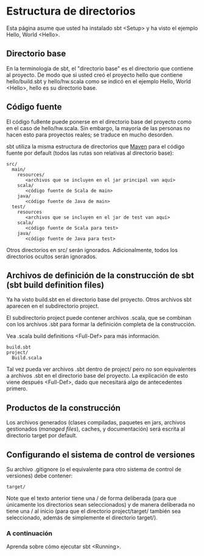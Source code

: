 Estructura de directorios
=========================

Esta página asume que usted ha instalado sbt \<Setup\> y ha visto el
ejemplo Hello, World \<Hello\>.

Directorio base
---------------

En la terminología de sbt, el "directorio base" es el directorio que
contiene al proyecto. De modo que si usted creó el proyecto hello que
contiene hello/build.sbt y hello/hw.scala como se indicó en el ejemplo
Hello, World \<Hello\>, hello es su directorio base.

Código fuente
-------------

El código fu8ente puede ponerse en el directorio base del proyecto como
en el caso de hello/hw.scala. Sin embargo, la mayoría de las personas no
hacen esto para proyectos reales; se traduce en mucho desorden.

sbt utiliza la misma estructura de directorios que
[Maven](http://maven.apache.org/) para el código fuente por default
(todos las rutas son relativas al directorio base):

``` {.sourceCode .text}
src/
  main/
    resources/
       <archivos que se incluyen en el jar principal van aquí>
    scala/
       <código fuente de Scala de main>
    java/
       <código fuente de Java de main>
  test/
    resources
       <archivos que se incluyen en el jar de test van aquí>
    scala/
       <código fuente de Scala para test>
    java/
       <código fuente de Java para test>
```

Otros directorios en src/ serán ignorados. Adicionalmente, todos los
directorios ocultos serán ignorados.

Archivos de definición de la construcción de sbt (sbt build definition files)
-----------------------------------------------------------------------------

Ya ha visto build.sbt en el directorio base del proyecto. Otros archivos
sbt aparecen en el subdirectorio project.

El subdirectorio project puede contener archivos .scala, que se combinan
con los archivos .sbt para formar la definición completa de la
construcción.

Vea .scala build definitions \<Full-Def\> para más información.

``` {.sourceCode .text}
build.sbt
project/
  Build.scala
```

Tal vez pueda ver archivos .sbt dentro de project/ pero no son
equivalentes a archivos .sbt en el directorio base del proyecto. La
explicación de esto viene después \<Full-Def\>, dado que necesitará algo
de antecedentes primero.

Productos de la construcción
----------------------------

Los archivos generados (clases compiladas, paquetes en jars, archivos
gestionados (*managed files*), caches, y documentación) será escrita al
directorio target por default.

Configurando el sistema de control de versiones
-----------------------------------------------

Su archivo .gitignore (o el equivalente para otro sistema de control de
versiones) debe contener:

``` {.sourceCode .text}
target/
```

Note que el texto anterior tiene una / de forma deliberada (para que
únicamente los directorios sean seleccionados) y de manera deliberada no
tiene una / al inicio (para que el directorio project/target/ también
sea seleccionado, además de simplemente el directorio target/).

### A continuación

Aprenda sobre cómo ejecutar sbt \<Running\>.
